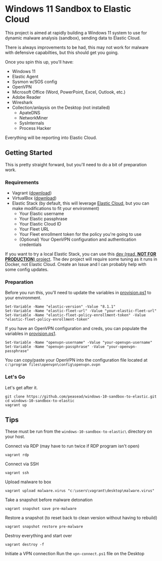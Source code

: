 # Windows 11 Sandbox to Elastic Cloud

This project is aimed at rapidly building a Windows 11 system to use for dynamic malware analysis (sandbox), sending data to Elastic Cloud.

There is always improvements to be had, this may not work for malware with defensive capabilties, but this should get you going. 

Once you spin this up, you'll have:

* Windows 11
* Elastic Agent
* Sysmon w/SOS config
* OpenVPN
* Microsoft Office (Word, PowerPoint, Excel, Outlook, etc.)
* Adobe Reader
* Wireshark
* Collection/anlaysis on the Desktop (not installed)
  * ApateDNS
  * NetworkMiner
  * SysInternals
  * Process Hacker

Everything will be reporting into Elastic Cloud.

## Getting Started

This is pretty straight forward, but you'll need to do a bit of preparation work.

### Requirements

- Vagrant ([download](https://www.vagrantup.com/downloads))
- VirtualBox ([download](https://www.virtualbox.org/wiki/Downloads))
- Elastic Stack (by default, this will leverage [Elastic Cloud](https://cloud.elastic.co), but you can make modifications to fit your environment)
  - Your Elastic username
  - Your Elastic passphrase
  - Your Elastic Cloud ID
  - Your Fleet URL
  - Your Fleet enrollment token for the policy you're going to use
  - (Optional) Your OpenVPN configuration and authentication credentials

If you want to try a local Elastic Stack, you can use this [dev (read, **NOT FOR PRODUCTION**) project](https://github.com/peasead/elastic-container). The dev project will require some tuning as it runs in Docker, not Elastic Cloud. Create an Issue and I can probably help with some config updates.

### Preparation

Before you run this, you'll need to update the variables in [provision.ps1](provision.ps1) to your environment.

```
Set-Variable -Name "elastic-version" -Value "8.1.1" 
Set-Variable -Name "elastic-fleet-url" -Value "your-elastic-fleet-url"
Set-Variable -Name "elastic-fleet-policy-enrollment-token" -Value "elastic-fleet-policy-enrollment-token"
```

If you have an OpenVPN configuration and creds, you can populate the variables in [provision.ps1](provision.ps1).

```
Set-Variable -Name "openvpn-username" -Value "your-openvpn-username"
Set-Variable -Name "openvpn-passphrase" -Value "your-openvpn-passphrase"
```

You can copy/paste your OpenVPN into the configuration file located at `c:\program files\openvpn\config\openvpn.ovpn`

### Let's Go

Let's get after it.

```
git clone https://github.com/peasead/windows-10-sandbox-to-elastic.git
cd windows-10-sandbox-to-elastic
vagrant up
```

## Tips

These must be run from the `windows-10-sandbox-to-elastic\` directory on your host.

Connect via RDP (may  have to run twice if RDP program isn't open)
```
vagrant rdp
```

Connect via SSH
```
vagrant ssh
```

Upload malware to box
```
vagrant upload malware.virus "c:\users\vagrant\desktop\malware.virus"
```

Take a snapshot before malware detonation
```
vagrant snapshot save pre-malware
```

Restore a snapshot (to reset back to clean version without having to rebuild)
```
vagrant snapshot restore pre-malware
```

Destroy everything and start over
```
vagrant destroy -f
```

Initiate a VPN connection
Run the `vpn-connect.ps1` file on the Desktop
